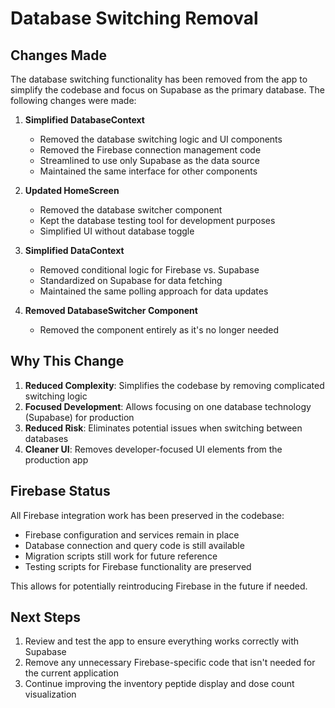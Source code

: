 # Database Switching Removal

## Changes Made

The database switching functionality has been removed from the app to simplify the codebase and focus on Supabase as the primary database. The following changes were made:

1. **Simplified DatabaseContext**
   - Removed the database switching logic and UI components
   - Removed the Firebase connection management code
   - Streamlined to use only Supabase as the data source
   - Maintained the same interface for other components

2. **Updated HomeScreen**
   - Removed the database switcher component
   - Kept the database testing tool for development purposes
   - Simplified UI without database toggle

3. **Simplified DataContext**
   - Removed conditional logic for Firebase vs. Supabase
   - Standardized on Supabase for data fetching
   - Maintained the same polling approach for data updates

4. **Removed DatabaseSwitcher Component**
   - Removed the component entirely as it's no longer needed

## Why This Change

1. **Reduced Complexity**: Simplifies the codebase by removing complicated switching logic
2. **Focused Development**: Allows focusing on one database technology (Supabase) for production
3. **Reduced Risk**: Eliminates potential issues when switching between databases
4. **Cleaner UI**: Removes developer-focused UI elements from the production app

## Firebase Status

All Firebase integration work has been preserved in the codebase:

- Firebase configuration and services remain in place
- Database connection and query code is still available
- Migration scripts still work for future reference
- Testing scripts for Firebase functionality are preserved

This allows for potentially reintroducing Firebase in the future if needed.

## Next Steps

1. Review and test the app to ensure everything works correctly with Supabase
2. Remove any unnecessary Firebase-specific code that isn't needed for the current application
3. Continue improving the inventory peptide display and dose count visualization